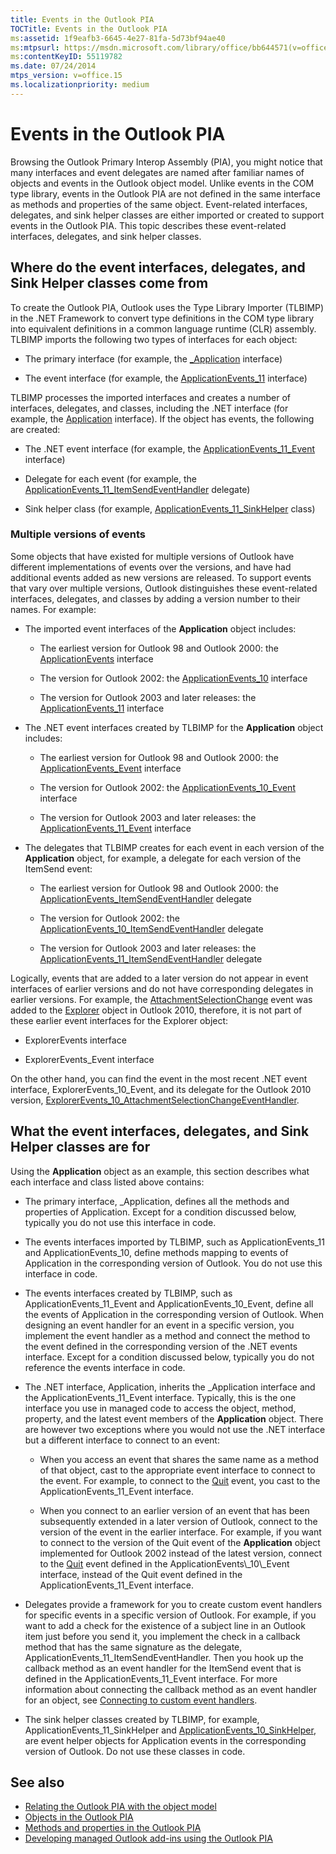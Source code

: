 ```yaml
---
title: Events in the Outlook PIA
TOCTitle: Events in the Outlook PIA
ms:assetid: 1f9eafb3-6645-4e27-81fa-5d73bf94ae40
ms:mtpsurl: https://msdn.microsoft.com/library/office/bb644571(v=office.15)
ms:contentKeyID: 55119782
ms.date: 07/24/2014
mtps_version: v=office.15
ms.localizationpriority: medium
---
```


# Events in the Outlook PIA

Browsing the Outlook Primary Interop Assembly (PIA), you might notice that many interfaces and event delegates are named after familiar names of objects and events in the Outlook object model. Unlike events in the COM type library, events in the Outlook PIA are not defined in the same interface as methods and properties of the same object. Event-related interfaces, delegates, and sink helper classes are either imported or created to support events in the Outlook PIA. This topic describes these event-related interfaces, delegates, and sink helper classes.

## Where do the event interfaces, delegates, and Sink Helper classes come from

To create the Outlook PIA, Outlook uses the Type Library Importer (TLBIMP) in the .NET Framework to convert type definitions in the COM type library into equivalent definitions in a common language runtime (CLR) assembly. TLBIMP imports the following two types of interfaces for each object:

  - The primary interface (for example, the [\_Application](https://msdn.microsoft.com/library/bb611255\(v=office.15\)) interface)

  - The event interface (for example, the [ApplicationEvents\_11](https://msdn.microsoft.com/library/bb609229\(v=office.15\)) interface)

TLBIMP processes the imported interfaces and creates a number of interfaces, delegates, and classes, including the .NET interface (for example, the [Application](https://msdn.microsoft.com/library/bb646615\(v=office.15\)) interface). If the object has events, the following are created:

  - The .NET event interface (for example, the [ApplicationEvents\_11\_Event](https://msdn.microsoft.com/library/bb622725\(v=office.15\)) interface)

  - Delegate for each event (for example, the [ApplicationEvents\_11\_ItemSendEventHandler](https://msdn.microsoft.com/library/bb610818\(v=office.15\)) delegate)

  - Sink helper class (for example, [ApplicationEvents\_11\_SinkHelper](https://msdn.microsoft.com/library/bb609842\(v=office.15\)) class)

### Multiple versions of events

Some objects that have existed for multiple versions of Outlook have different implementations of events over the versions, and have had additional events added as new versions are released. To support events that vary over multiple versions, Outlook distinguishes these event-related interfaces, delegates, and classes by adding a version number to their names. For example:

  - The imported event interfaces of the **Application** object includes:
    
      - The earliest version for Outlook 98 and Outlook 2000: the [ApplicationEvents](https://msdn.microsoft.com/library/bb644093\(v=office.15\)) interface
    
      - The version for Outlook 2002: the [ApplicationEvents\_10](https://msdn.microsoft.com/library/bb647702\(v=office.15\)) interface
    
      - The version for Outlook 2003 and later releases: the [ApplicationEvents\_11](https://msdn.microsoft.com/library/bb609229\(v=office.15\)) interface

  - The .NET event interfaces created by TLBIMP for the **Application** object includes:
    
      - The earliest version for Outlook 98 and Outlook 2000: the [ApplicationEvents\_Event](https://msdn.microsoft.com/library/bb609380\(v=office.15\)) interface
    
      - The version for Outlook 2002: the [ApplicationEvents\_10\_Event](https://msdn.microsoft.com/library/bb610098\(v=office.15\)) interface
    
      - The version for Outlook 2003 and later releases: the [ApplicationEvents\_11\_Event](https://msdn.microsoft.com/library/bb622725\(v=office.15\)) interface

  - The delegates that TLBIMP creates for each event in each version of the **Application** object, for example, a delegate for each version of the ItemSend event:
    
      - The earliest version for Outlook 98 and Outlook 2000: the [ApplicationEvents\_ItemSendEventHandler](https://msdn.microsoft.com/library/bb622515\(v=office.15\)) delegate
    
      - The version for Outlook 2002: the [ApplicationEvents\_10\_ItemSendEventHandler](https://msdn.microsoft.com/library/bb646436\(v=office.15\)) delegate
    
      - The version for Outlook 2003 and later releases: the [ApplicationEvents\_11\_ItemSendEventHandler](https://msdn.microsoft.com/library/bb610818\(v=office.15\)) delegate

Logically, events that are added to a later version do not appear in event interfaces of earlier versions and do not have corresponding delegates in earlier versions. For example, the [AttachmentSelectionChange](https://msdn.microsoft.com/library/ff184926\(v=office.15\)) event was added to the [Explorer](https://msdn.microsoft.com/library/bb623678\(v=office.15\)) object in Outlook 2010, therefore, it is not part of these earlier event interfaces for the Explorer object:

  - ExplorerEvents interface

  - ExplorerEvents\_Event interface

On the other hand, you can find the event in the most recent .NET event interface, ExplorerEvents\_10\_Event, and its delegate for the Outlook 2010 version, [ExplorerEvents\_10\_AttachmentSelectionChangeEventHandler](https://msdn.microsoft.com/library/ff185177\(v=office.15\)).

## What the event interfaces, delegates, and Sink Helper classes are for

Using the **Application** object as an example, this section describes what each interface and class listed above contains:

  - The primary interface, \_Application, defines all the methods and properties of Application. Except for a condition discussed below, typically you do not use this interface in code.

  - The events interfaces imported by TLBIMP, such as ApplicationEvents\_11 and ApplicationEvents\_10, define methods mapping to events of Application in the corresponding version of Outlook. You do not use this interface in code.

  - The events interfaces created by TLBIMP, such as ApplicationEvents\_11\_Event and ApplicationEvents\_10\_Event, define all the events of Application in the corresponding version of Outlook. When designing an event handler for an event in a specific version, you implement the event handler as a method and connect the method to the event defined in the corresponding version of the .NET events interface. Except for a condition discussed below, typically you do not reference the events interface in code.

  - The .NET interface, Application, inherits the \_Application interface and the ApplicationEvents\_11\_Event interface. Typically, this is the one interface you use in managed code to access the object, method, property, and the latest event members of the **Application** object. There are however two exceptions where you would not use the .NET interface but a different interface to connect to an event:
    
      - When you access an event that shares the same name as a method of that object, cast to the appropriate event interface to connect to the event. For example, to connect to the [Quit](https://msdn.microsoft.com/library/bb622595\(v=office.15\)) event, you cast to the ApplicationEvents\_11\_Event interface.
    
      - When you connect to an earlier version of an event that has been subsequently extended in a later version of Outlook, connect to the version of the event in the earlier interface. For example, if you want to connect to the version of the Quit event of the **Application** object implemented for Outlook 2002 instead of the latest version, connect to the [Quit](https://msdn.microsoft.com/library/bb609660\(v=office.15\)) event defined in the ApplicationEvents\_10\_Event interface, instead of the Quit event defined in the ApplicationEvents\_11\_Event interface.

  - Delegates provide a framework for you to create custom event handlers for specific events in a specific version of Outlook. For example, if you want to add a check for the existence of a subject line in an Outlook item just before you send it, you implement the check in a callback method that has the same signature as the delegate, ApplicationEvents\_11\_ItemSendEventHandler. Then you hook up the callback method as an event handler for the ItemSend event that is defined in the ApplicationEvents\_11\_Event interface. For more information about connecting the callback method as an event handler for an object, see [Connecting to custom event handlers](connecting-to-custom-event-handlers.md).

  - The sink helper classes created by TLBIMP, for example, ApplicationEvents\_11\_SinkHelper and [ApplicationEvents\_10\_SinkHelper](https://msdn.microsoft.com/library/bb644070\(v=office.15\)), are event helper objects for Application events in the corresponding version of Outlook. Do not use these classes in code.

## See also

- [Relating the Outlook PIA with the object model](relating-the-outlook-pia-with-the-object-model.md)
- [Objects in the Outlook PIA](objects-in-the-outlook-pia.md)
- [Methods and properties in the Outlook PIA](methods-and-properties-in-the-outlook-pia.md)
- [Developing managed Outlook add-ins using the Outlook PIA](developing-managed-outlook-add-ins-using-the-outlook-pia.md)

